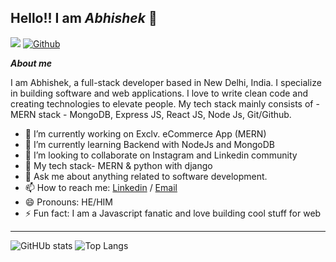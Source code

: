 ## Hello!! I am ***Abhishek*** 👋
![](https://visitor-badge.laobi.icu/badge?page_id=codesabhi.codesabhi)
[![Github](https://img.shields.io/github/followers/codesabhi?label=Follow&style=social)](https://github.com/codesabhi)

***About me***

I am Abhishek, a full-stack developer based in New Delhi, India. I specialize in building software and web applications. I love to write clean code and creating technologies to elevate people. My tech stack mainly consists of - MERN stack - MongoDB, Express JS, React JS, Node Js, Git/Github.

- 🔭 I’m currently working on Exclv. eCommerce App (MERN)
- 🌱 I’m currently learning Backend with NodeJs and MongoDB
- 👯 I’m looking to collaborate on Instagram and Linkedin community
- 🤔 My tech stack- MERN & python with django
- 💬 Ask me about anything related to software development.
- 📫 How to reach me: [Linkedin](https://www.linkedin.com/in/codesabhi/) / [Email](mailto:yadavabhishek241296@gmail.com)
- 😄 Pronouns: HE/HIM
- ⚡ Fun fact: I am a Javascript fanatic and love building cool stuff for web

---

![GitHUb stats](https://github-readme-stats.vercel.app/api?username=codesabhi&show_icons=true&theme=radical) 
![Top Langs](https://github-readme-stats.vercel.app/api/top-langs/?username=codesabhi&theme=radical)






    

